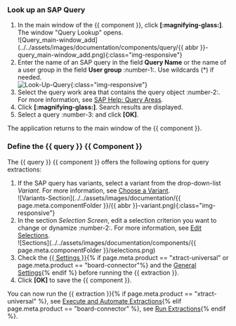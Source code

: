 
### Look up an SAP Query
1. In the main window of the {{ component }}, click **[:magnifying-glass:]**. The window "Query Lookup" opens.<br>
![Query_main-window_add](../../assets/images/documentation/components/query/{{ abbr }}-query_main-window_add.png){:class="img-responsive"}
2. Enter the name of an SAP query in the field **Query Name** or the name of a user group in the field **User group** :number-1:. 
Use wildcards (*) if needed.<br>
![Look-Up-Query](../../assets/images/documentation/components/query/query_look-up.png){:class="img-responsive"}
3. Select the query work area that contains the query object :number-2:. For more information, see [SAP Help: Query Areas](https://help.sap.com/doc/saphelp_nw74/7.4.16/en-us/4e/3bdad0b8503b0fe10000000a42189e/frameset.htm).
4. Click **[:magnifying-glass:]**. Search results are displayed.
4. Select a query :number-3: and click **[OK]**.

The application returns to the main window of the {{ component }}.

### Define the {{ query }} {{ Component }}

The {{ query }} {{ component }} offers the following options for query extractions:

1. If the SAP query has variants, select a variant from the drop-down-list *Variant*. For more information, see [Choose a Variant](variants-and-selections.md/#choose-a-variant).<br>
![Variants-Section](../../assets/images/documentation/{{ page.meta.componentFolder }}/{{ abbr }}-variant.png){:class="img-responsive"}
2. In the section *Selection Screen*, edit a selection criterion you want to change or dynamize :number-2:. For more information, see [Edit Selections](variants-and-selections.md/#edit-selections).<br>
![Sections](../../assets/images/documentation/components/{{ page.meta.componentFolder }}/selections.png)
3. Check the [{{ Settings }}](settings.md){% if page.meta.product == "xtract-universal" or page.meta.product == "board-connector"%} and the [General Settings](general-settings.md){% endif %} before running the {{ extraction }}.
4. Click **[OK]** to save the {{ component }}.

You can now run the {{ extraction }}{% if page.meta.product == "xtract-universal" %}, see [Execute and Automate Extractions](../execute-and-automate/index.md){% elif page.meta.product == "board-connector" %}, see [Run Extractions](../run-extractions.md){% endif %}.
